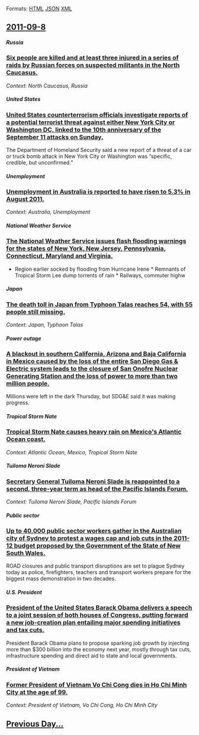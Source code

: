 
Formats: [HTML](2011/09/8/index.html)  [JSON](2011/09/8/index.json)  [XML](2011/09/8/index.xml)  

## [2011-09-8](/news/2011/09/8/index.md)

##### Russia
### [Six people are killed and at least three injured in a series of raids by Russian forces on suspected militants in the North Caucasus. ](/news/2011/09/8/six-people-are-killed-and-at-least-three-injured-in-a-series-of-raids-by-russian-forces-on-suspected-militants-in-the-north-caucasus.md)
_Context: North Caucasus, Russia_

##### United States
### [United States counterterrorism officials investigate reports of a potential terrorist threat against either New York City or Washington DC, linked to the 10th anniversary of the September 11 attacks on Sunday. ](/news/2011/09/8/united-states-counterterrorism-officials-investigate-reports-of-a-potential-terrorist-threat-against-either-new-york-city-or-washington-dc.md)
The Department of Homeland Security said a new report of a threat of a car or truck bomb attack in New York City or Washington was “specific, credible, but unconfirmed.”

##### Unemployment
### [Unemployment in Australia is reported to have risen to 5.3% in August 2011. ](/news/2011/09/8/unemployment-in-australia-is-reported-to-have-risen-to-5-3-in-august-2011.md)
_Context: Australia, Unemployment_

##### National Weather Service
### [The National Weather Service issues flash flooding warnings for the states of New York, New Jersey, Pennsylvania, Connecticut, Maryland and Virginia. ](/news/2011/09/8/the-national-weather-service-issues-flash-flooding-warnings-for-the-states-of-new-york-new-jersey-pennsylvania-connecticut-maryland-and.md)
* Region earlier socked by flooding from Hurricane Irene * Remnants of Tropical Storm Lee dump torrents of rain * Railways, commuter highw

##### Japan
### [The death toll in Japan from Typhoon Talas reaches 54, with 55 people still missing. ](/news/2011/09/8/the-death-toll-in-japan-from-typhoon-talas-reaches-54-with-55-people-still-missing.md)
_Context: Japan, Typhoon Talas_

##### Power outage
### [A blackout in southern California, Arizona and Baja California in Mexico caused by the loss of the entire San Diego Gas & Electric system leads to the closure of San Onofre Nuclear Generating Station and the loss of power to more than two million people. ](/news/2011/09/8/a-blackout-in-southern-california-arizona-and-baja-california-in-mexico-caused-by-the-loss-of-the-entire-san-diego-gas-electric-system-le.md)
Millions were left in the dark Thursday, but SDG&E said it was making progress.

##### Tropical Storm Nate
### [Tropical Storm Nate causes heavy rain on Mexico's Atlantic Ocean coast. ](/news/2011/09/8/tropical-storm-nate-causes-heavy-rain-on-mexico-s-atlantic-ocean-coast.md)
_Context: Atlantic Ocean, Mexico, Tropical Storm Nate_

##### Tuiloma Neroni Slade
### [Secretary General Tuiloma Neroni Slade is reappointed to a second, three-year term as head of the Pacific Islands Forum. ](/news/2011/09/8/secretary-general-tuiloma-neroni-slade-is-reappointed-to-a-second-three-year-term-as-head-of-the-pacific-islands-forum.md)
_Context: Tuiloma Neroni Slade, Pacific Islands Forum_

##### Public sector
### [Up to 40,000 public sector workers gather in the Australian city of Sydney to protest a wages cap and job cuts in the 2011-12 budget proposed by the Government of the State of New South Wales. ](/news/2011/09/8/up-to-40-000-public-sector-workers-gather-in-the-australian-city-of-sydney-to-protest-a-wages-cap-and-job-cuts-in-the-2011-12-budget-propose.md)
ROAD closures and public transport disruptions are set to plague Sydney today as police, firefighters, teachers and transport workers prepare for the biggest mass demonstration in two decades.

##### U.S. President
### [President of the United States Barack Obama delivers a speech to a joint session of both houses of Congress, putting forward a new job-creation plan entailing major spending initiatives and tax cuts. ](/news/2011/09/8/president-of-the-united-states-barack-obama-delivers-a-speech-to-a-joint-session-of-both-houses-of-congress-putting-forward-a-new-job-creat.md)
President Barack Obama plans to propose sparking job growth by injecting more than $300 billion into the economy next year, mostly through tax cuts, infrastructure spending and direct aid to state and local governments.

##### President of Vietnam
### [Former President of Vietnam Vo Chi Cong dies in Ho Chi Minh City at the age of 99. ](/news/2011/09/8/former-president-of-vietnam-vo-chi-cong-dies-in-ho-chi-minh-city-at-the-age-of-99.md)
_Context: President of Vietnam, Vo Chi Cong, Ho Chi Minh City_

## [Previous Day...](/news/2011/09/7/index.md)

